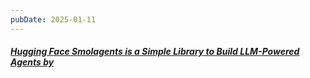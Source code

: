 ```yaml
---
pubDate: 2025-01-11
---
```


##### [Hugging Face Smolagents is a Simple Library to Build LLM-Powered Agents by ](https://www.infoq.com/news/2025/01/hugging-face-smolagents-agents/)